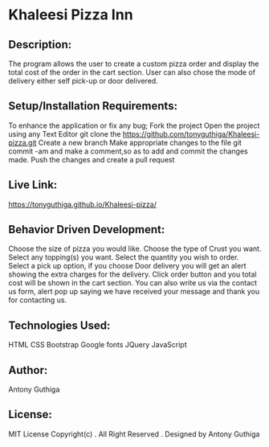 # Khaleesi Pizza Inn

## Description:

The program allows the user to create a custom pizza order and display the total cost of the order in the cart section. User can also chose the mode of delivery either self pick-up or door delivered.

## Setup/Installation Requirements:

To enhance the application or fix any bug;
Fork the project
Open the project using any Text Editor
git clone the https://github.com/tonyguthiga/Khaleesi-pizza.git
Create a new branch
Make appropriate changes to the file
git commit -am and make a comment,so as to add and commit the changes made.
Push the changes and create a pull request

## Live Link:

https://tonyguthiga.github.io/Khaleesi-pizza/

## Behavior Driven Development:

Choose the size of pizza you would like.
Choose the type of Crust you want.
Select any topping(s) you want.
Select the quantity you wish to order.
Select a pick up option, if you choose Door delivery you will get an alert showing the extra charges
for the delivery.
Click order button and you total cost will be shown in the cart section.
You can also write us via the contact us form, alert pop up saying we have received your message and 
thank you for contacting us.

## Technologies Used:

HTML
CSS
Bootstrap
Google fonts
JQuery
JavaScript

## Author:

Antony Guthiga

## License:

MIT License
Copyright(c) . All Right Reserved . Designed by Antony Guthiga